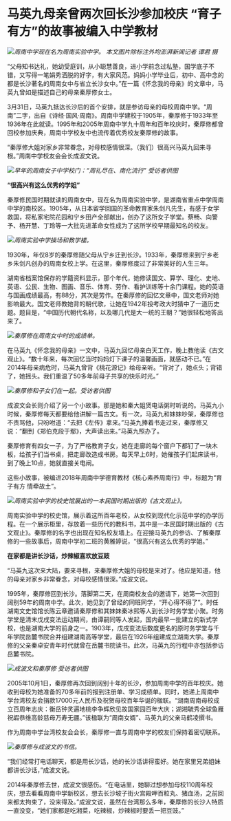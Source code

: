 # 马英九母亲曾两次回长沙参加校庆 “育子有方”的故事被编入中学教材

![](https://inews.gtimg.com/news_bt/OY86oSAf8AWKO8dfb2pb4tF07096DIGzTL-9KPNcgOMNsAA/1000)_周南中学现在名为周南实验中学。
本文图片除标注外均澎湃新闻记者 谭君 摄_

“父母知书达礼，她幼受庭训，从小聪慧善良，进小学前念过私塾，国学底子不错，又写得一笔娟秀洒脱的好字，有大家风范。妈妈小学毕业后，初中、高中念的都是长沙著名的周南女中与省立长沙女中。”在一篇《怀念我的母亲》的文章中，马英九曾如是描述自己的母亲秦厚修女士。

3月31日，马英九抵达长沙后的首个安排，就是参访母亲的母校周南中学。“周南”二字，出自《诗经·国风·周南》。周南中学建校于1905年，秦厚修于1933年至1936年在此就读。1995年和2005年周南中学九十周年和百年校庆时，秦厚修都曾回校参加庆典，周南中学校友中也流传着优秀校友秦厚修的故事。

“秦厚修大姐对家乡非常眷念，对母校感情很深。（我们）很高兴马英九回来寻根。”周南中学校友会会长成波文说。

![](https://inews.gtimg.com/news_bt/OMtoXNgOtrzD_LmbHUZq2kZ0z2-TQZ3sJ68q2ZvZyWmCEAA/1000)_早年的周南女子中学校门：“周礼尽在、南化流行”
受访者供图_

**“很高兴有这么优秀的学姐”**

秦厚修民国时期就读的周南女中，现在名为周南实验中学，是湖南省重点中学周南中学的南校区。1905年，从日本留学回国的革命教育家朱剑凡先生，有感于女学救国，将私家宅院花园和宁乡田产全部献出，创办了这所女子学堂。蔡畅、向警予、杨开慧、丁玲等一大批先进革命女性成为了这所学校早期最知名的校友。

![](https://inews.gtimg.com/news_bt/OwR_xBcrR4W1f1LIygU9qDxzm36vb1s5yJGV77QWlLR1EAA/1000)_周南实验中学操场和教学楼。_

1930年，年仅8岁的秦厚修随父母从宁乡迁到长沙。1933年，秦厚修来到宁乡老乡朱剑凡创办的周南女校上学。在这里，秦厚修度过了非常美好的人生三年。

湖南省档案馆保存的学籍资料显示，那个年代，她修读国文、算学、理化、史地、英语、公民、生物、图画、音乐、体育、劳作、看护训练等十余门课程。她的英语与国画成绩最高，有88分，其次是劳作。在秦厚修的回忆文章中，国文老师对她影响最大。国文老师教她背的朝代歌，让她在1942年投考政大时猜中了一道历史题。题目是，“中国历代朝代名称，以及哪几代是大一统的王朝？”她很轻松地答出来了。

![](https://inews.gtimg.com/news_bt/O64LL_d4JjINFeM7enncVWrTbIn6KFbb92DmXMJNvXHw0AA/1000)_秦厚修在周南女中时的成绩单。_

在马英九《怀念我的母亲》一文中，马英九回忆母亲白天工作，晚上教他读《古文观止》。“数十年来，每次回忆当时妈妈灯下课子的温馨画面，就感动不已。”在2014年母亲病危时，马英九曾背《桃花源记》给母亲听。“背对了，她点头；背错了，她摇头。我们重温了50多年前母子共享的快乐时光。”

![](https://inews.gtimg.com/news_bt/Ooc7hbsfvK6vjxR967pVNyiDwOtD2fN-s_tEyRGmadnEYAA/1000)_秦厚修和子女们在一起。受访者供图_

成波文会长则介绍了另一个小故事。那是她和秦大姐煲电话粥时听说的。马英九小时候，秦厚修每天都要给他讲解一篇古文。有一次，马英九和妹妹吵架，秦厚修也不责骂他，只吩咐道：“去把《左传》拿来。”马英九捧着书走过来，秦厚修又说：“翻到《郑伯克段于鄢》，大声读出来。”马英九照办了。

秦厚修育有四女一子，为了严格教育子女，她在走廊的每个窗户下都钉了一块木板，给孩子们当书桌，把走廊改造成书房。每天早上6时，她催孩子们起床读书，到了晚上10点，她就直接关电闸。

这些小故事，被编进2018年周南中学德育教材《核心素养周南行》中，标题为“育子有方 情牵故土”。

![](https://inews.gtimg.com/news_bt/O4QXCQsag7bS1AvGoe-L2KBxqQNOVmdYY1rFd2EEkq8u0AA/1000)_周南实验中学的校史馆展出的一本民国时期出版的《古文观止》。_

周南实验中学的校史馆，展示着这所百年老校，从女校到现代化示范中学的办学历程。在一个展示柜里，存放着一些历代的教科书，其中是一本民国时期出版的《古文观止》。秦厚修的名字也出现在知名校友墙上。在迎接马英九的参访、了解秦厚修的一些故事后，周南中学初二班的黄雅婷说，“很高兴有这么优秀的学姐。”

**在家都是讲长沙话，炒辣椒喜欢放豆豉**

“马英九这次来大陆，要来寻根，来秦厚修大姐的母校是来对了。他应是知道，他的母亲对家乡非常眷念，对母校感情很深。”成波文说。

1995年，秦厚修回到长沙。落脚第二天，在周南校友会的邀请下，她第一次回到阔别59年的周南中学。此次，她见到了曾经的同班同学，“开心得不得了”。时任湖南文史馆馆长陈云章邀请秦厚修和其妹妹秦冰煕等人到长沙时务学堂小聚。时务学堂是清末戊戌变法运动期间，由谭嗣同等人发起，国内最早一批建立的新式学校，也是湖南大学的前身之一。1903年，戊戌变法后数度更名的原时务学堂与千年学院岳麓书院合并组建湖南高等学堂，最后在1926年组建成立湖南大学。秦厚修的父亲秦卓安青年时代就曾在岳麓书院读书。此次，马英九的行程中亦包括参访岳麓书院。

![](https://inews.gtimg.com/news_bt/O7oVfVLKgcdjFKZM3-fLvBAO8fbvDlDY2UWxXvmXj9PzcAA/1000)_成波文和秦厚修
受访者供图_

2005年10月1日，秦厚修再次回到阔别十年的长沙，参加周南中学的百年校庆。她收到母校为她准备的70多年前的报到注册单、学习成绩单。同时，她递上周南中学台湾校友会捐款17000元人民币及祝贺母校百年华诞的楹联。“湖南周南母校成立百周年志庆：衡岳钟灵遍地桃李争辉欣见故国家园百年大庆；湖湘毓秀全球鱼雁祝嘏恭维高龄慈母万寿无疆。”该楹联为“周南女婿”、马英九的父亲马鹤凌撰书。

作为周南中学台湾校友会会长，秦厚修一直与周南中学的校友们保持着密切联系。

![](https://inews.gtimg.com/news_bt/OWapbWEacGVKYOgUW9aPTDy0RtJX9YnbEg5MEybjwWLh8AA/1000)_秦厚修与成波文的书信。_

“我们经常打电话聊天，都是用长沙话，她的长沙话讲得蛮好。她在家里兄弟姐妹都讲长沙话，”成波文说。

2014年秦厚修去世，成波文很感伤。“在电话里，她聊过想参加母校110周年校庆，想去看看周南中学新校区，想去长沙坡子街火宫殿呷百粒丸、猪血汤，之前回来都太拘束了，没来得及。”成波文说，虽然在台湾那么多年，秦厚修的长沙人特质一直没变，“她们家都是吃湘菜，吃辣椒，炒辣椒时要丢一把豆豉。”


